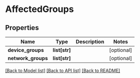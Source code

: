 # AffectedGroups

## Properties
Name | Type | Description | Notes
------------ | ------------- | ------------- | -------------
**device_groups** | **list[str]** |  | [optional] 
**network_groups** | **list[str]** |  | [optional] 

[[Back to Model list]](../README.md#documentation-for-models) [[Back to API list]](../README.md#documentation-for-api-endpoints) [[Back to README]](../README.md)


